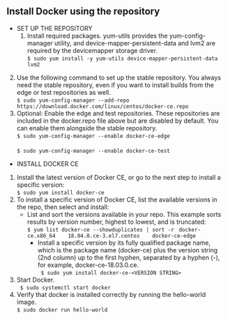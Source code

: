 ## Install Docker using the repository
*  SET UP THE REPOSITORY  
	1. Install required packages. yum-utils provides the yum-config-manager utility, and device-mapper-persistent-data and lvm2 are required by the devicemapper storage driver. <br> ```$ sudo yum install -y yum-utils device-mapper-persistent-data lvm2  ```<br/>
  2. Use the following command to set up the stable repository. You always need the stable repository, even if you want to install builds from the edge or test repositories as well. <br> ```$ sudo yum-config-manager --add-repo  https://download.docker.com/linux/centos/docker-ce.repo  ```<br/>
  3. Optional: Enable the edge and test repositories. These repositories are included in the docker.repo file above but are disabled by default. You can enable them alongside the stable repository. <br> ``` $ sudo yum-config-manager --enable docker-ce-edge ``` <br/> <br> ``` $ sudo yum-config-manager --enable docker-ce-test ``` <br/>

- INSTALL DOCKER CE
1. Install the latest version of Docker CE, or go to the next step to install a specific version: <br> ```$ sudo yum install docker-ce ``` <br/>
2. To install a specific version of Docker CE, list the available versions in the repo, then select and install:
	- List and sort the versions available in your repo. This example sorts results by version number, highest to lowest, and is truncated:  <br> ``` $ yum list docker-ce --showduplicates | sort -r ``` 
``` docker-ce.x86_64    18.04.0.ce-3.el7.centos    docker-ce-edge```<br/> 
		- Install a specific version by its fully qualified package name, which is the package name (docker-ce) plus the version string (2nd column) up to the first hyphen, separated by a hyphen (-), for example, docker-ce-18.03.0.ce. <br> ``` $ sudo yum install docker-ce-<VERSION STRING>``` <br/>
3. Start Docker. <br> ``` $ sudo systemctl start docker```<br/>
4. Verify that docker is installed correctly by running the hello-world image. <br>```$ sudo docker run hello-world ``` <br/>
